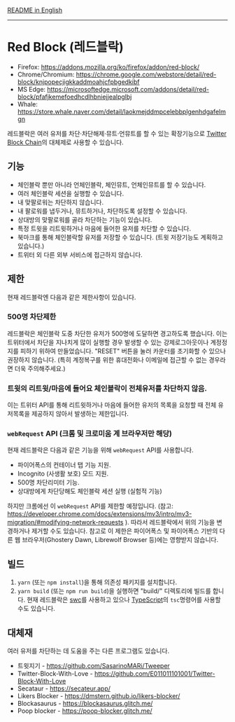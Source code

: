 [README in English](./README.en.md)

---

# Red Block (레드블락)

- Firefox: https://addons.mozilla.org/ko/firefox/addon/red-block/
- Chrome/Chromium: https://chrome.google.com/webstore/detail/red-block/knjpopecjigkkaddmoahjcfpbgedkibf
- MS Edge: https://microsoftedge.microsoft.com/addons/detail/red-block/pfafjkemefoedhcdlhbniejjealpglbj
- Whale: https://store.whale.naver.com/detail/laokmejddmpcelebbplgenhdgafelmgn

레드블락은 여러 유저를 차단·차단해제·뮤트·언뮤트를 할 수 있는 확장기능으로 [Twitter Block Chain](https://github.com/satsukitv/twitter-block-chain)의 대체제로 사용할 수 있습니다.

## 기능

- 체인블락 뿐만 아니라 언체인블락, 체인뮤트, 언체인뮤트를 할 수 있습니다.
- 여러 체인블락 세션을 실행할 수 있습니다.
- 내 맞팔로워는 차단하지 않습니다.
- 내 팔로워를 냅두거나, 뮤트하거나, 차단하도록 설정할 수 있습니다.
- 상대방의 맞팔로워를 골라 차단하는 기능이 있습니다.
- 특정 트윗을 리트윗하거나 마음에 들어한 유저를 차단할 수 있습니다.
- 북마크를 통해 체인블락할 유저를 저장할 수 있습니다. (트윗 저장기능도 계획하고 있습니다.)
- 트위터 외 다른 외부 서비스에 접근하지 않습니다.

## 제한

현재 레드블락엔 다음과 같은 제한사항이 있습니다.

### 500명 차단제한

레드블락은 체인블락 도중 차단한 유저가 500명에 도달하면 경고하도록 했습니다. 이는 트위터에서 차단을 지나치게 많이 실행할 경우 발생할 수 있는 강제로그아웃이나 계정정지를 피하기 위하여 만들었습니다. "RESET" 버튼을 눌러 카운터를 초기화할 수 있으나 권장하지 않습니다. (특히 계정복구를 위한 휴대전화나 이메일에 접근할 수 없는 경우라면 더욱 주의해주세요.)

### 트윗의 리트윗/마음에 들어요 체인블락이 전체유저를 차단하지 않음.

이는 트위터 API를 통해 리트윗하거나 마음에 들어한 유저의 목록을 요청할 때 전체 유저목록을 제공하지 않아서 발생하는 제한입니다.

### `webRequest` API (크롬 및 크로미움 계 브라우저만 해당)

현재 레드블락은 다음과 같은 기능을 위해 `webRequest` API를 사용합니다.

- 파이어폭스의 컨테이너 탭 기능 지원.
- Incognito (사생활 보호) 모드 지원.
- 500명 차단리미터 기능.
- 상대방에게 차단당해도 체인블락 세션 실행 (실험적 기능)

하지만 크롬에선 이 `webRequest` API를 제한할 예정입니다. (참고: https://developer.chrome.com/docs/extensions/mv3/intro/mv3-migration/#modifying-network-requests ). 따라서 레드블락에서 위의 기능을 변경하거나 제거할 수도 있습니다. 참고로 이 제한은 파이어폭스 및 파이어폭스 기반의 다른 웹 브라우저(Ghostery Dawn, Librewolf Browser 등)에는 영향받지 않습니다.

## 빌드

1. `yarn` (또는 `npm install`)을 통해 의존성 패키지를 설치합니다.
1. `yarn build` (또는 `npm run build`)을 실행하면 "build/" 디렉토리에 빌드를 합니다. 현재 레드블락은 [swc](https://swc.rs)를 사용하고 있으나 [TypeScript](https://github.com/microsoft/typescript)의 `tsc`명령어를 사용할 수도 있습니다.

## 대체재

여러 유저를 차단하는 데 도움을 주는 다른 프로그램도 있습니다.

- 트윗지기 - https://github.com/SasarinoMARi/Tweeper
- Twitter-Block-With-Love - https://github.com/E011011101001/Twitter-Block-With-Love
- Secataur - https://secateur.app/
- Likers Blocker - https://dmstern.github.io/likers-blocker/
- Blockasaurus - https://blockasaurus.glitch.me/
- Poop blocker - https://poop-blocker.glitch.me/
